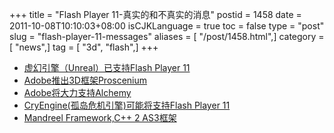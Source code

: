 +++
title = "Flash Player 11-真实的和不真实的消息"
postid = 1458
date = 2011-10-08T10:10:03+08:00
isCJKLanguage = true
toc = false
type = "post"
slug = "flash-player-11-messages"
aliases = [ "/post/1458.html",]
category = [ "news",]
tag = [ "3d", "flash",]
+++


-   [虚幻引擎（Unreal）已支持Flash Player 11](http://www.unrealengine.com/news/epic_games_announces_unreal_engine_3_support_for_adobe_flash_player/)
-   [Adobe推出3D框架Proscenium](http://labs.adobe.com/technologies/proscenium/)
-   [Adobe将大力支持Alchemy](http://blogs.adobe.com/flashplayer/2011/09/updates-from-the-lab.html)
-   [CryEngine(孤岛危机引擎)可能将支持Flash Player 11](http://bbs.9ria.com/viewthread.php?tid=99465)
-   [Mandreel Framework,C++ 2 AS3框架](http://www.mandreel.com/?page_id=48)

